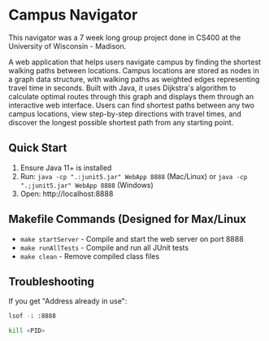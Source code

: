 # Campus Navigator

This navigator was a 7 week long group project done in CS400 at the University of Wisconsin - Madison.

A web application that helps users navigate campus by finding the shortest walking paths between locations. Campus locations are stored as nodes in a graph data structure, with walking paths as weighted edges representing travel time in seconds. Built with Java, it uses Dijkstra's algorithm to calculate optimal routes through this graph and displays them through an interactive web interface. Users can find shortest paths between any two campus locations, view step-by-step directions with travel times, and discover the longest possible shortest path from any starting point.

## Quick Start
1. Ensure Java 11+ is installed
2. Run: `java -cp ".:junit5.jar" WebApp 8888` (Mac/Linux) or `java -cp ".;junit5.jar" WebApp 8888` (Windows)
3. Open: http://localhost:8888

## Makefile Commands (Designed for Max/Linux

- `make startServer` - Compile and start the web server on port 8888
- `make runAllTests` - Compile and run all JUnit tests  
- `make clean` - Remove compiled class files

## Troubleshooting

If you get "Address already in use":
```bash
lsof -i :8888
```

```bash
kill <PID>
```
